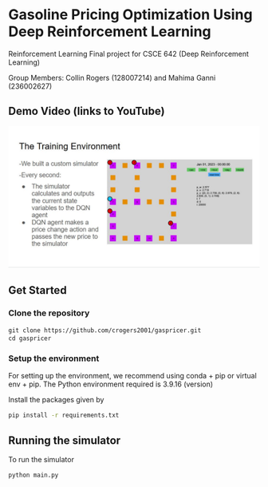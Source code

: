 # Gasoline Pricing Optimization Using Deep Reinforcement Learning
Reinforcement Learning
Final project for CSCE 642 (Deep Reinforcement Learning)

Group Members: Collin Rogers (128007214) and Mahima Ganni (236002627)

## Demo Video (links to YouTube)
[![(Demo video)](demo_thumbnail.JPG)](https://youtu.be/1ALGR3lCFHY)

## Get Started
### Clone the repository 
```
git clone https://github.com/crogers2001/gaspricer.git
cd gaspricer
```

### Setup the environment 
For setting up the environment, we recommend using conda + pip or virtual env + pip. The Python environment required is 3.9.16 (version)

Install the packages given by
```bash
pip install -r requirements.txt
```

## Running the simulator
To run the simulator

```bash
python main.py
```
